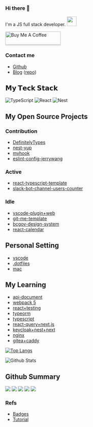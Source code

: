### Hi there 👋

I'm a JS full stack developer. <img src="https://github.com/TheDudeThatCode/TheDudeThatCode/blob/master/Assets/Developer.gif" width="30px">

<a href="https://www.buymeacoffee.com/c1495616js" target="_blank"><img src="https://www.buymeacoffee.com/assets/img/custom_images/orange_img.png" alt="Buy Me A Coffee" style="height: 41px !important;width: 174px !important;box-shadow: 0px 3px 2px 0px rgba(190, 190, 190, 0.5) !important;-webkit-box-shadow: 0px 3px 2px 0px rgba(190, 190, 190, 0.5) !important;" ></a>


### Contact me

- [Github](https://github.com/c1495616js)
- [Blog](https://jerry.c1495616.online) ([repo](https://github.com/c1495616js/remix-portfolio))

## 𝗠𝘆 𝗧𝗲𝗰𝗸 𝗦𝘁𝗮𝗰𝗸

![TypeScript](https://img.shields.io/badge/-TypeScript-007ACC?style=flat-square&logo=typescript&logoColor=white)
![React](https://img.shields.io/badge/-React-%23282C34?style=flat-square&logo=react)
![Nest](https://img.shields.io/badge/nestjs-%23E0234E.svg?style=flat-square&logo=nestjs&logoColor=white)

## My Open Source Projects

### Contribution

- [DefinitelyTypes](https://github.com/DefinitelyTyped/DefinitelyTyped/pull/60387)
- [nest-yup](https://github.com/c1495616js/nestjs-yup)
- [myhook](https://github.com/c1495616js/myhooks)
- [eslint-config-jerrywang](https://github.com/c1495616js/eslint-config-jerrywang)

### Active

- [react-typescript-template](https://github.com/c1495616js/react-typescript-template)
- [slack-bot-channel-users-counter](https://github.com/c1495616js/fresh_time_counter)

### Idle
- [vscode-plugin+web](https://github.com/c1495616js/vscode-snippet-viewer)
- [git-me-template](https://github.com/c1495616js/Git-Me-Template)
- [bcgov-design-system](https://github.com/c1495616js/bcgov-style-system)
- [react-calendar](https://github.com/c1495616js/react-calendar)

## Personal Setting

- [vscode](https://github.com/c1495616js/my-vscode)
- [.dotfiles](https://github.com/c1495616js/.dotfiles)
- [mac](https://github.com/c1495616js/mac-development)


## My Learning

- [api-document](https://github.com/c1495616js/api-document)
- [webpack 5](https://github.com/c1495616js/webpack5-learning)
- [react+testing](https://github.com/c1495616js/react-testing)
- [typeorm](https://github.com/c1495616js/typeorm_practice)
- [typescript](https://github.com/c1495616js/typescript_practice)
- [react-query+next.js](https://github.com/c1495616js/react-query-next)
- [keycloak+nest+next](https://github.com/c1495616js/kc-nest-next)
- [nginx](https://github.com/c1495616js/nginx_practice)
- [gitea+caddy](https://github.com/c1495616js/gitea_caddy_docker)

[![Top Langs](https://github-readme-stats.vercel.app/api/top-langs/?username=c1495616js)](https://github.com/anuraghazra/github-readme-stats)

![Github Stats](https://github-readme-stats.vercel.app/api?username=c1495616js&show_icons=true&theme=dark)

## Github Summary

![](https://github-profile-summary-cards.vercel.app/api/cards/profile-details?username=c1495616js&theme=solarized_dark)
![](https://github-profile-summary-cards.vercel.app/api/cards/repos-per-language?username=c1495616js&theme=solarized_dark)
![](https://github-profile-summary-cards.vercel.app/api/cards/most-commit-language?username=c1495616js&theme=solarized_dark)
![](https://github-profile-summary-cards.vercel.app/api/cards/stats?username=c1495616js&theme=solarized_dark)
![](https://github-profile-summary-cards.vercel.app/api/cards/productive-time?username=c1495616js&theme=solarized_dark)
<!--
**c1495616js/c1495616js** is a ✨ _special_ ✨ repository because its `README.md` (this file) appears on your GitHub profile.

Here are some ideas to get you started:

- 🔭 I’m currently working on ...
- 🌱 I’m currently learning ...
- 👯 I’m looking to collaborate on ...
- 🤔 I’m looking for help with ...
- 💬 Ask me about ...
- 📫 How to reach me: ...
- 😄 Pronouns: ...
- ⚡ Fun fact: ...
-->

### Refs
- [Badges](https://github.com/Ileriayo/markdown-badges)
- [Tutorial](https://dev.to/supritha/how-to-have-an-awesome-github-profile-1969)
